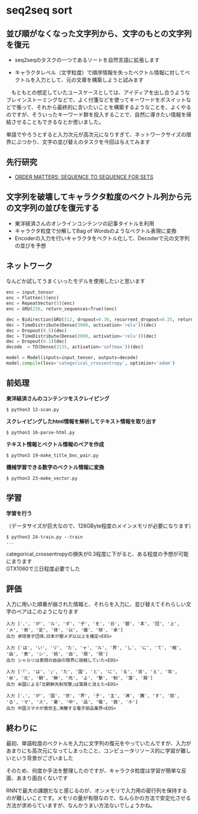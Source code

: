 # seq2seq sort

## 並び順がなくなった文字列から、文字のもとの文字列を復元

- seq2seqのタスクの一つであるソートを自然言語に拡張します

- キャラクタレベル（文字粒度）で順序情報を失ったベクトル情報に対してベクトルを入力として、元の文章を構築しようと試みます

　もともとの想定していたユースケースとしては、アイディアを出し合うようなブレインストーミングなどで、よく付箋などを使ってキーワードをポスイットなどで張って、それから最終的に言いたいことを構築するようなことを、よくやるのですが、そういったキーワード群を投入することで、自然に導きたい情報を帰結させることもできるなとか思いました。
 
 単語でやろうとすると入力次元が高次元になりすぎて、ネットワークサイズの限界にぶつかり、文字の並び替えのタスクを今回は与えてみます  


## 先行研究
- [ORDER MATTERS: SEQUENCE TO SEQUENCE FOR SETS](https://arxiv.org/pdf/1511.06391.pdf)

## 文字列を破壊してキャラクタ粒度のベクトル列から元の文字列の並びを復元する
- 東洋経済さんのオンラインコンテンツの記事タイトルを利用
- キャラクタ粒度で分解してBag of Wordsのようなベクトル表現に変換
- Encoderの入力を行いキャラクタをベクトル化して、Decoderで元の文字列の並びを予想

## ネットワーク
なんどか試してうまくいったモデルを使用したいと思います
```python
enc = input_tensor
enc = Flatten()(enc)
enc = RepeatVector(5)(enc)
enc = GRU(256, return_sequences=True)(enc)

dec = Bidirection(GRU(512, dropout=0.30, recurrent_dropout=0.25, return_sequences=True))(enc)
dec = TimeDistribute(Dense(3000, activation='relu'))(dec)
dec = Dropout(0.5)(dec)
dec = TimeDistribute(Dense(3000, activation='relu'))(dec)
dec = Dropout(0.1)(dec)
decode  = TD(Dense(3135, activation='softmax'))(dec)

model = Model(inputs=input_tensor, outputs=decode)
model.compile(loss='categorical_crossentropy', optimizer='adam')
```

## 前処理
**東洋経済さんのコンテンツをスクレイピング**
```console
$ python3 12-scan.py
```

**スクレイピングしたhtml情報を解析してテキスト情報を取り出す**
```console
$ python3 16-parse-html.py
```

**テキスト情報とベクトル情報のペアを作成**
```console
$ python3 19-make_title_boc_pair.py 
```

**機械学習できる数字のベクトル情報に変換**
```console
$ python3 23-make_vector.py 
```

## 学習
**学習を行う**  

（データサイズが巨大なので、128GByte程度のメインメモリが必要になります）
```console
$ python3 24-train.py --train
...
```

categorical_crossentropyの損失が0.3程度に下がると、ある程度の予想が可能にまります  
GTX1060で三日程度必要でした  

## 評価

入力に用いた順番が崩された情報と、それらを入力に、並び替えてそれらしい文字のペアはこのようになります  
```console
入力 ['､', 'が', 'ル', 'ダ', '子', 'を', '日', '銀', '本', '団', '上', 'メ', '男', '定', '体', '以', '確', '球', '卓']
出力 卓球男子団体､日本が銀メダ以以上を確定<EOS>

入力 ['は', 'い', 'リ', 'た', 'ャ', 'ル', '界', 'し', 'に', 'て', '戦', '由', '表', 'シ', '挑', '自', '限', '現']
出力 シャルリは表現の自由の限界に挑戦していた<EOS>

入力 ['｢', 'は', '｣', 'た', '国', 'と', 'に', 'る', '消', 'え', '攻', '米', '北', '朝', '鮮', '先', 'よ', '撃', '制', '藻', '屑']
出力 米国による｢北朝鮮先制攻撃｣は藻屑と消えた<EOS>

入力 ['､', 'が', '国', '世', '界', '子', '主', '沸', '騰', 'す', '部', 'る', 'マ', 'ス', '業', '中', '品', '電', '救', 'ホ']
出力 中国スマホが救世主､沸騰する電子部品業界<EOS>
```

## 終わりに

最初、単語粒度のベクトルを入力に文字列の復元をやっていたんですが、入力があまりにも高次元になってしまったこと、コンピュータリソース的に学習が難しいという背景がございました  

そのため、何度か手法を整理したのですが、キャラクタ粒度は学習が簡単な反面、あまり面白くないです  

RNNで最大の課題だなと感じるのが、オンメモリで入力用の密行列を保持するのが難しいことです。メモリの量が有限なので、なんらかの方法で安定化させる方法が求めらていますが、なんかうまい方法ないでしょうかね。
